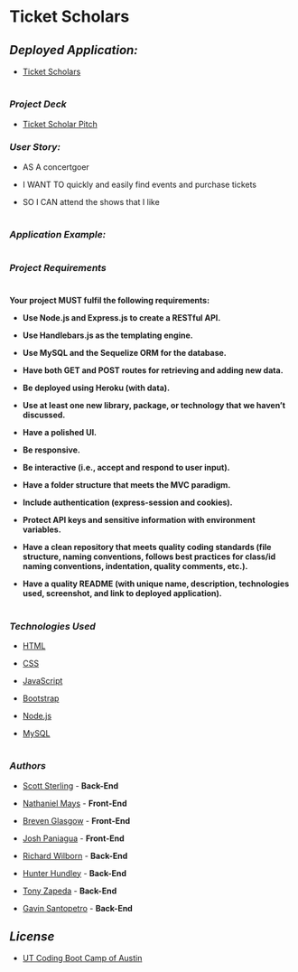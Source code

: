 # **Ticket Scholars**

## *Deployed Application:*
- [Ticket Scholars](https://whispering-cove-28179.herokuapp.com/)
#
<!-- welcoming statement/description -->
### *Project Deck*
- [Ticket Scholar Pitch](https://docs.google.com/presentation/d/1Jut-21WCsks4D3hqGaFFnOwwrl4F_yYBuBbU9C6SStQ/edit?usp=sharing)

### *User Story:*

- AS A concertgoer

- I WANT TO quickly and easily find events and purchase tickets

- SO I CAN attend the shows that I like

#

### *Application Example:*
<!-- example goes here -->
#

### *Project Requirements*

#

**Your project MUST fulfil the following requirements:**

- **Use Node.js and Express.js to create a RESTful API.**

- **Use Handlebars.js as the templating engine.**

- **Use MySQL and the Sequelize ORM for the database.**

- **Have both GET and POST routes for retrieving and adding new data.**

- **Be deployed using Heroku (with data).**

- **Use at least one new library, package, or technology that we haven’t discussed.**

- **Have a polished UI.**

- **Be responsive.**

- **Be interactive (i.e., accept and respond to user input).**

- **Have a folder structure that meets the MVC paradigm.**

- **Include authentication (express-session and cookies).**

- **Protect API keys and sensitive information with environment variables.**

- **Have a clean repository that meets quality coding standards (file structure, naming conventions, follows best practices for class/id naming conventions, indentation, quality comments, etc.).**

- **Have a quality README (with unique name, description, technologies used, screenshot, and link to deployed application).**

#

### *Technologies Used*

- [HTML](https://www.w3schools.com/html/)

- [CSS](https://www.w3schools.com/css/default.asp)

- [JavaScript](https://www.javascript.com/)

- [Bootstrap](https://getbootstrap.com/)

- [Node.js](https://nodejs.org/en/)

- [MySQL](https://www.mysql.com/)

#

### *Authors*

- [Scott Sterling](https://github.com/OvernightSolo) - **Back-End**

- [Nathaniel Mays](https://github.com/NateDogg97) - **Front-End**

- [Breven Glasgow](https://github.com/Brevenn) - **Front-End**

- [Josh Paniagua](https://github.com/josuepaniagua) - **Front-End**

- [Richard Wilborn](https://github.com/richardwilborn) - **Back-End**

- [Hunter Hundley](https://github.com/hhundley) - **Back-End**

- [Tony Zapeda](https://github.com/teeoni) - **Back-End**

- [Gavin Santopetro](https://github.com/gvnsntptr) - **Back-End**

## *License*

- [UT Coding Boot Camp of Austin](https://techbootcamps.utexas.edu/coding/)